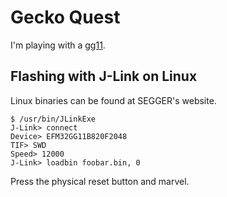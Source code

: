 # Gecko Quest
I'm playing with a
[gg11](https://www.silabs.com/products/development-tools/mcu/32-bit/efm32-giant-gecko-gg11-starter-kit).

## Flashing with J-Link on Linux
Linux binaries can be found at SEGGER's website.

    $ /usr/bin/JLinkExe
    J-Link> connect
    Device> EFM32GG11B820F2048
    TIF> SWD
    Speed> 12000
    J-Link> loadbin foobar.bin, 0

Press the physical reset button and marvel.
